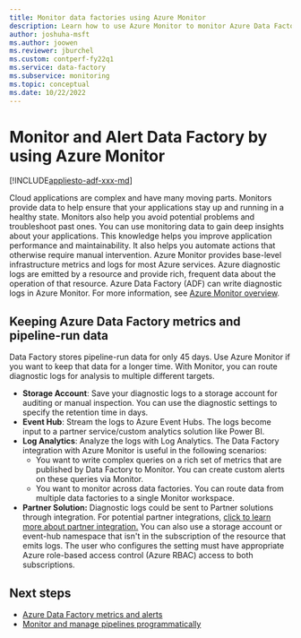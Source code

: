 ```yaml
---
title: Monitor data factories using Azure Monitor 
description: Learn how to use Azure Monitor to monitor Azure Data Factory pipelines by enabling diagnostic logs with information from Data Factory.
author: joshuha-msft
ms.author: joowen
ms.reviewer: jburchel
ms.custom: contperf-fy22q1
ms.service: data-factory
ms.subservice: monitoring
ms.topic: conceptual
ms.date: 10/22/2022
---
```


# Monitor and Alert Data Factory by using Azure Monitor

[!INCLUDE[appliesto-adf-xxx-md](includes/appliesto-adf-xxx-md.md)]

Cloud applications are complex and have many moving parts. Monitors provide data to help ensure that your applications stay up and running in a healthy state. Monitors also help you avoid potential problems and troubleshoot past ones. You can use monitoring data to gain deep insights about your applications. This knowledge helps you improve application performance and maintainability. It also helps you automate actions that otherwise require manual intervention.
Azure Monitor provides base-level infrastructure metrics and logs for most Azure services. Azure diagnostic logs are emitted by a resource and provide rich, frequent data about the operation of that resource. Azure Data Factory (ADF) can write diagnostic logs in Azure Monitor. 
For more information, see [Azure Monitor overview](../azure-monitor/overview.md).

## Keeping Azure Data Factory metrics and pipeline-run data

Data Factory stores pipeline-run data for only 45 days. Use Azure Monitor if you want to keep that data for a longer time. With Monitor, you can route diagnostic logs for analysis to multiple different targets.

* **Storage Account**: Save your diagnostic logs to a storage account for auditing or manual inspection. You can use the diagnostic settings to specify the retention time in days.
* **Event Hub**: Stream the logs to Azure Event Hubs. The logs become input to a partner service/custom analytics solution like Power BI.
* **Log Analytics**: Analyze the logs with Log Analytics. The Data Factory integration with Azure Monitor is useful in the following scenarios:
  * You want to write complex queries on a rich set of metrics that are published by Data Factory to Monitor. You can create custom alerts on these queries via Monitor.
  - You want to monitor across data factories. You can route data from multiple data factories to a single Monitor workspace.
* **Partner Solution:** Diagnostic logs could be sent to Partner solutions through integration. For potential partner integrations, [click to learn more about partner integration.](../partner-solutions/overview.md)
   You can also use a storage account or event-hub namespace that isn't in the subscription of the resource that emits logs. The user who configures the setting must have appropriate Azure role-based access control (Azure RBAC) access to both subscriptions.
## Next steps

- [Azure Data Factory metrics and alerts](monitor-metrics-alerts.md)
- [Monitor and manage pipelines programmatically](monitor-programmatically.md)